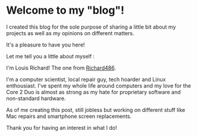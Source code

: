 # Welcome to my "blog"!

I created this blog for the sole purpose of sharing a little bit about my projects as well as my opinions on different matters.

It's a pleasure to have you here!

Let me tell you a little about myself :

I'm Louis Richard! The one from [Richard486](https://richard486.ch).

I'm a computer scientist, local repair guy, tech hoarder and Linux enthousiast. I've spent my whole life around computers and my love for the Core 2 Duo is almost as strong as my hate for proprietary software and non-standard hardware.

As of me creating this post, still jobless but working on different stuff like Mac repairs and smartphone screen replacements. 

Thank you for having an interest in what I do!